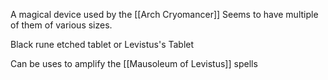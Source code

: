 A magical device used by the [[Arch Cryomancer]] 
Seems to have multiple of them of various sizes.

Black rune etched tablet or Levistus's Tablet

Can be uses to amplify the [[Mausoleum of Levistus]] spells